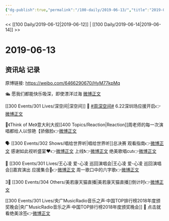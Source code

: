 ```yaml
---
{"dg-publish":true,"permalink":"/100-daily/2019-06-13/","title":"2019-06-13"}
---
```



<< [[100 Daily/2019-06-12\|2019-06-12]] | [[100 Daily/2019-06-14\|2019-06-14]] >>

# 2019-06-13

## 资讯站 记录

原博链接: https://weibo.com/6466290670/HyM77kpMq

🛳 愿我们都能快乐吸深，即使漂洋过海
[微博正文](https://m.weibo.cn/6466290670/4382633137813874)

[[300 Events/301 Lives/深空间\|深空间]]
💌 [#周深空间#](https://s.weibo.com/weibo?q=%23%E5%91%A8%E6%B7%B1%E7%A9%BA%E9%97%B4%23) 6.22深圳场应援开启👉[微博正文](https://m.weibo.cn/6466290670/4382632886280766)

🙈《Think of Me》意大利大叔[[400 Topics/Reaction\|Reaction]]周老师的每一次演唱都给人以惊艳【骄傲脸👉[微博正文](https://m.weibo.cn/6466290670/4382656046876759)

🗣 [[300 Events/302 Shows/唱给世界听\|唱给世界听]]总决赛
观看指南👉[微博正文](https://m.weibo.cn/6466290670/4382660946625040)
感谢如此视听盛宴❤️👉[微博正文](https://m.weibo.cn/6466290670/4382687638586611)
上线❗️👉[微博正文](https://m.weibo.cn/6466290670/4382811882701569)
绝美歌唱cut👉[微博正文](https://m.weibo.cn/6466290670/4382872485787530)

🍋 [[300 Events/301 Lives/王心凌 爱-心凌 巡回演唱会\|王心凌 爱-心凌 巡回演唱会]]嘉宾演出
应援集合📢👉[微博正文](https://m.weibo.cn/6466290670/4382751090642016)
周一歌口中的六字歌👉[微博正文](https://m.weibo.cn/6466290670/4382756739529796)

3⃣ [[300 Events/304 Others/美若康天猫直播\|美若康天猫直播]]倒计时👉[微博正文](https://m.weibo.cn/6466290670/4382798796114642)

[[300 Events/301 Lives/央广MusicRadio音乐之声·中国TOP排行榜2018年度颁奖晚会\|央广MusicRadio音乐之声·中国TOP排行榜2018年度颁奖晚会]]
🎨 点击就看绝美涂签👉[微博正文](https://m.weibo.cn/6466290670/4382814231608926)
